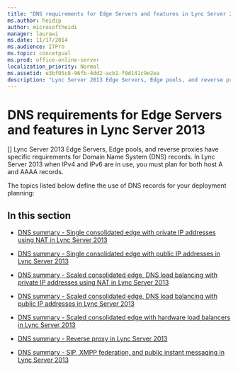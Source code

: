 ```yaml
---
title: "DNS requirements for Edge Servers and features in Lync Server 2013"
ms.author: heidip
author: microsoftheidi
manager: laurawi
ms.date: 11/17/2014
ms.audience: ITPro
ms.topic: concetpual
ms.prod: office-online-server
localization_priority: Normal
ms.assetid: e3bf05c8-96fb-4dd2-acb1-f0d141c9e2ea
description: "Lync Server 2013 Edge Servers, Edge pools, and reverse proxies have specific requirements for Domain Name System (DNS) records. In Lync Server 2013 when IPv4 and IPv6 are in use, you must plan for both host A and AAAA records."
---
```


# DNS requirements for Edge Servers and features in Lync Server 2013
[]
Lync Server 2013 Edge Servers, Edge pools, and reverse proxies have specific requirements for Domain Name System (DNS) records. In Lync Server 2013 when IPv4 and IPv6 are in use, you must plan for both host A and AAAA records.
  
The topics listed below define the use of DNS records for your deployment planning:
  
## In this section

- [DNS summary - Single consolidated edge with private IP addresses using NAT in Lync Server 2013](dns-summarysingle-consolidated-edge-with-private-ip-addresses-using-nat.md)
    
- [DNS summary - Single consolidated edge with public IP addresses in Lync Server 2013](dns-summarysingle-consolidated-edge-with-public-ip-addresses.md)
    
- [DNS summary - Scaled consolidated edge, DNS load balancing with private IP addresses using NAT in Lync Server 2013](dns-summaryscaled-consolidated-edge-dns-load-balancing-with-private-ip-addresses.md)
    
- [DNS summary - Scaled consolidated edge, DNS load balancing with public IP addresses in Lync Server 2013](dns-summaryscaled-consolidated-edge-dns-load-balancing-with-public-ip-addresses.md)
    
- [DNS summary - Scaled consolidated edge with hardware load balancers in Lync Server 2013](dns-summaryscaled-consolidated-edge-with-hardware-load-balancers.md)
    
- [DNS summary - Reverse proxy in Lync Server 2013](dns-summaryreverse-proxy.md)
    
- [DNS summary - SIP, XMPP federation, and public instant messaging in Lync Server 2013](dns-summarysip-xmpp-federation-and-public-instant-messaging.md)
    

